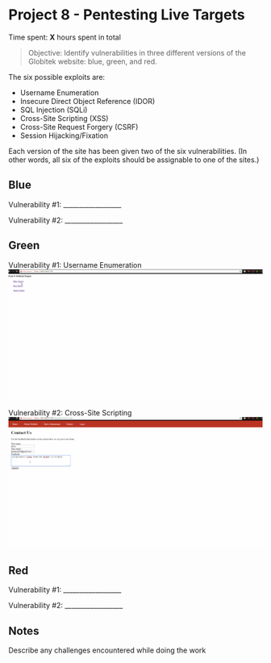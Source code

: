 # Project 8 - Pentesting Live Targets

Time spent: **X** hours spent in total

> Objective: Identify vulnerabilities in three different versions of the Globitek website: blue, green, and red.

The six possible exploits are:
* Username Enumeration
* Insecure Direct Object Reference (IDOR)
* SQL Injection (SQLi)
* Cross-Site Scripting (XSS)
* Cross-Site Request Forgery (CSRF)
* Session Hijacking/Fixation

Each version of the site has been given two of the six vulnerabilities. (In other words, all six of the exploits should be assignable to one of the sites.)

## Blue

Vulnerability #1: __________________

Vulnerability #2: __________________


## Green

Vulnerability #1: Username Enumeration
<img src='Green username enumeration.gif' title='Username Enumeration' width='' alt='' />

Vulnerability #2: Cross-Site Scripting
<img src='Green-Cross-Site Scripting.gif' title='Cross-Site Scripting' width='' alt='' />
## Red

Vulnerability #1: __________________

Vulnerability #2: __________________


## Notes

Describe any challenges encountered while doing the work
